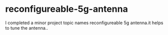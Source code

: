 # reconfigureable-5g-antenna
I completed a minor project topic names reconfigureable 5g antenna.it helps to tune the antenna..
